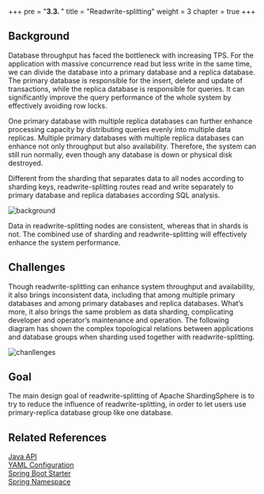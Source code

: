 +++
pre = "<b>3.3. </b>"
title = "Readwrite-splitting"
weight = 3
chapter = true
+++

## Background

Database throughput has faced the bottleneck with increasing TPS. For the application with massive concurrence read but less write in the same time, we can divide the database into a primary database and a replica database. The primary database is responsible for the insert, delete and update of transactions, while the replica database is responsible for queries. It can significantly improve the query performance of the whole system by effectively avoiding row locks.

One primary database with multiple replica databases can further enhance processing capacity by distributing queries evenly into multiple data replicas. Multiple primary databases with multiple replica databases can enhance not only throughput but also availability. Therefore, the system can still run normally, even though any database is down or physical disk destroyed.

Different from the sharding that separates data to all nodes according to sharding keys, readwrite-splitting routes read and write separately to primary database and replica databases according SQL analysis.

![background](https://shardingsphere.apache.org/document/current/img/readwrite-splitting/background.png)

Data in readwrite-splitting nodes are consistent, whereas that in shards is not. The combined use of sharding and readwrite-splitting will effectively enhance the system performance.

## Challenges

Though readwrite-splitting can enhance system throughput and availability, it also brings inconsistent data, including that among multiple primary databases and among primary databases and replica databases. What’s more, it also brings the same problem as data sharding, complicating developer and operator’s maintenance and operation. The following diagram has shown the complex topological relations between applications and database groups when sharding used together with readwrite-splitting.

![chanllenges](https://shardingsphere.apache.org/document/current/img/readwrite-splitting/chanllenges.png)

## Goal

The main design goal of readwrite-splitting of Apache ShardingSphere is to try to reduce the influence of readwrite-splitting, in order to let users use primary-replica database group like one database.

## Related References

[Java API](/en/user-manual/shardingsphere-jdbc/java-api/rules/readwrite-splitting)\
[YAML Configuration](/en/user-manual/shardingsphere-jdbc/yaml-config/rules/readwrite-splitting)\
[Spring Boot Starter](/en/user-manual/shardingsphere-jdbc/spring-boot-starter/rules/readwrite-splitting)\
[Spring Namespace](/en/user-manual/shardingsphere-jdbc/spring-namespace/rules/readwrite-splitting)

